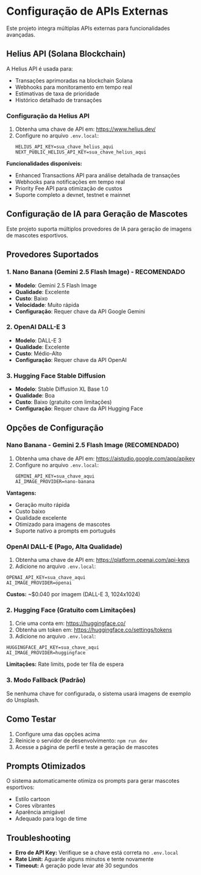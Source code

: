 # Configuração de APIs Externas

Este projeto integra múltiplas APIs externas para funcionalidades avançadas.

## Helius API (Solana Blockchain)

A Helius API é usada para:
- Transações aprimoradas na blockchain Solana
- Webhooks para monitoramento em tempo real
- Estimativas de taxa de prioridade
- Histórico detalhado de transações

### Configuração da Helius API

1. Obtenha uma chave de API em: https://www.helius.dev/
2. Configure no arquivo `.env.local`:
   ```
   HELIUS_API_KEY=sua_chave_helius_aqui
   NEXT_PUBLIC_HELIUS_API_KEY=sua_chave_helius_aqui
   ```

**Funcionalidades disponíveis:**
- Enhanced Transactions API para análise detalhada de transações
- Webhooks para notificações em tempo real
- Priority Fee API para otimização de custos
- Suporte completo a devnet, testnet e mainnet

## Configuração de IA para Geração de Mascotes

Este projeto suporta múltiplos provedores de IA para geração de imagens de mascotes esportivos.

## Provedores Suportados

### 1. Nano Banana (Gemini 2.5 Flash Image) - RECOMENDADO
- **Modelo**: Gemini 2.5 Flash Image
- **Qualidade**: Excelente
- **Custo**: Baixo
- **Velocidade**: Muito rápida
- **Configuração**: Requer chave da API Google Gemini

### 2. OpenAI DALL-E 3
- **Modelo**: DALL-E 3
- **Qualidade**: Excelente
- **Custo**: Médio-Alto
- **Configuração**: Requer chave da API OpenAI

### 3. Hugging Face Stable Diffusion
- **Modelo**: Stable Diffusion XL Base 1.0
- **Qualidade**: Boa
- **Custo**: Baixo (gratuito com limitações)
- **Configuração**: Requer chave da API Hugging Face

## Opções de Configuração

### Nano Banana - Gemini 2.5 Flash Image (RECOMENDADO)

1. Obtenha uma chave de API em: https://aistudio.google.com/app/apikey
2. Configure no arquivo `.env.local`:
   ```
   GEMINI_API_KEY=sua_chave_aqui
   AI_IMAGE_PROVIDER=nano-banana
   ```

**Vantagens:**
- Geração muito rápida
- Custo baixo
- Qualidade excelente
- Otimizado para imagens de mascotes
- Suporte nativo a prompts em português

### OpenAI DALL-E (Pago, Alta Qualidade)

1. Obtenha uma chave de API em: https://platform.openai.com/api-keys
2. Adicione no arquivo `.env.local`:
```
OPENAI_API_KEY=sua_chave_aqui
AI_IMAGE_PROVIDER=openai
```

**Custos:** ~$0.040 por imagem (DALL-E 3, 1024x1024)

### 2. Hugging Face (Gratuito com Limitações)

1. Crie uma conta em: https://huggingface.co/
2. Obtenha um token em: https://huggingface.co/settings/tokens
3. Adicione no arquivo `.env.local`:
```
HUGGINGFACE_API_KEY=sua_chave_aqui
AI_IMAGE_PROVIDER=huggingface
```

**Limitações:** Rate limits, pode ter fila de espera

### 3. Modo Fallback (Padrão)

Se nenhuma chave for configurada, o sistema usará imagens de exemplo do Unsplash.

## Como Testar

1. Configure uma das opções acima
2. Reinicie o servidor de desenvolvimento: `npm run dev`
3. Acesse a página de perfil e teste a geração de mascotes

## Prompts Otimizados

O sistema automaticamente otimiza os prompts para gerar mascotes esportivos:
- Estilo cartoon
- Cores vibrantes
- Aparência amigável
- Adequado para logo de time

## Troubleshooting

- **Erro de API Key:** Verifique se a chave está correta no `.env.local`
- **Rate Limit:** Aguarde alguns minutos e tente novamente
- **Timeout:** A geração pode levar até 30 segundos